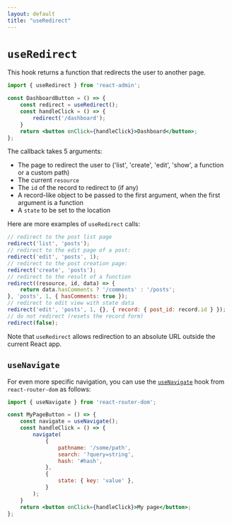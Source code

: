 ```yaml
---
layout: default
title: "useRedirect"
---
```


# `useRedirect`

This hook returns a function that redirects the user to another page.

```jsx
import { useRedirect } from 'react-admin';

const DashboardButton = () => {
    const redirect = useRedirect();
    const handleClick = () => {
        redirect('/dashboard');
    }
    return <button onClick={handleClick}>Dashboard</button>;
};
```

The callback takes 5 arguments:
 - The page to redirect the user to ('list', 'create', 'edit', 'show', a function or a custom path)
 - The current `resource`
 - The `id` of the record to redirect to (if any)
 - A record-like object to be passed to the first argument, when the first argument is a function
 - A `state` to be set to the location

Here are more examples of `useRedirect` calls: 

```jsx
// redirect to the post list page
redirect('list', 'posts');
// redirect to the edit page of a post:
redirect('edit', 'posts', 1);
// redirect to the post creation page:
redirect('create', 'posts');
// redirect to the result of a function
redirect((resource, id, data) => { 
    return data.hasComments ? '/comments' : '/posts';
}, 'posts', 1, { hasComments: true });
// redirect to edit view with state data
redirect('edit', 'posts', 1, {}, { record: { post_id: record.id } });
// do not redirect (resets the record form)
redirect(false);
```

Note that `useRedirect` allows redirection to an absolute URL outside the current React app.

## `useNavigate`

For even more specific navigation, you can use the [`useNavigate`](https://reactrouter.com/en/main/hooks/use-navigate) hook from `react-router-dom` as follows:

```jsx
import { useNavigate } from 'react-router-dom';

const MyPageButton = () => {
    const navigate = useNavigate();
    const handleClick = () => {
        navigate(
            {
                pathname: '/some/path',
                search: '?query=string',
                hash: '#hash',
            },
            {
                state: { key: 'value' },
            }
        );
    }
    return <button onClick={handleClick}>My page</button>;
};
```